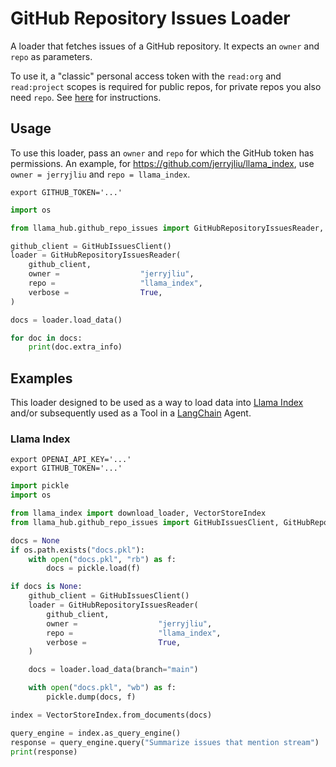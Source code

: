 # GitHub Repository Issues Loader

A loader that fetches issues of a GitHub repository. It expects an `owner` and `repo` as parameters. 

To use it, a "classic" personal access token with the `read:org` and `read:project` scopes is required for public repos, for private repos you also need `repo`. 
See [here](https://docs.github.com/en/authentication/keeping-your-account-and-data-secure/creating-a-personal-access-token) for instructions.

## Usage

To use this loader, pass an `owner` and `repo` for which the GitHub token has permissions. An example, for 
https://github.com/jerryjliu/llama_index, use `owner = jerryjliu` and `repo = llama_index`.

```shell
export GITHUB_TOKEN='...'
```

```python
import os

from llama_hub.github_repo_issues import GitHubRepositoryIssuesReader, GitHubIssuesClient

github_client = GitHubIssuesClient()
loader = GitHubRepositoryIssuesReader(
    github_client,
    owner =                  "jerryjliu",
    repo =                   "llama_index",
    verbose =                True,
)

docs = loader.load_data()

for doc in docs:
    print(doc.extra_info)
```

## Examples

This loader designed to be used as a way to load data into [Llama Index](https://github.com/jerryjliu/llama_index/tree/main/gpt_index) and/or subsequently used as a Tool in a [LangChain](https://github.com/hwchase17/langchain) Agent.
### Llama Index

```shell
export OPENAI_API_KEY='...'
export GITHUB_TOKEN='...'
```

```python
import pickle
import os

from llama_index import download_loader, VectorStoreIndex
from llama_hub.github_repo_issues import GitHubIssuesClient, GitHubRepositoryIssuesReader

docs = None
if os.path.exists("docs.pkl"):
    with open("docs.pkl", "rb") as f:
        docs = pickle.load(f)

if docs is None:
    github_client = GitHubIssuesClient()
    loader = GitHubRepositoryIssuesReader(
        github_client,
        owner =                  "jerryjliu",
        repo =                   "llama_index",
        verbose =                True,
    )

    docs = loader.load_data(branch="main")

    with open("docs.pkl", "wb") as f:
        pickle.dump(docs, f)

index = VectorStoreIndex.from_documents(docs)

query_engine = index.as_query_engine()
response = query_engine.query("Summarize issues that mention stream")
print(response)
```
